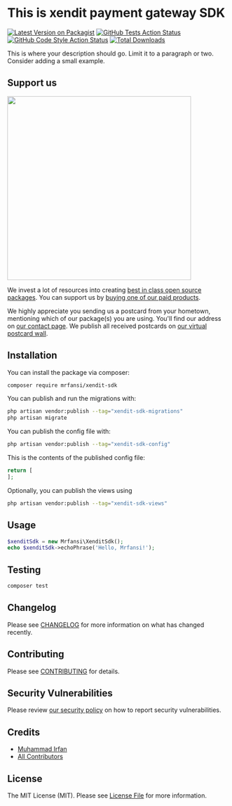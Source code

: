 # This is xendit payment gateway SDK

[![Latest Version on Packagist](https://img.shields.io/packagist/v/mrfansi/xendit-sdk.svg?style=flat-square)](https://packagist.org/packages/mrfansi/xendit-sdk)
[![GitHub Tests Action Status](https://img.shields.io/github/actions/workflow/status/mrfansi/xendit-sdk/run-tests.yml?branch=main&label=tests&style=flat-square)](https://github.com/mrfansi/xendit-sdk/actions?query=workflow%3Arun-tests+branch%3Amain)
[![GitHub Code Style Action Status](https://img.shields.io/github/actions/workflow/status/mrfansi/xendit-sdk/fix-php-code-style-issues.yml?branch=main&label=code%20style&style=flat-square)](https://github.com/mrfansi/xendit-sdk/actions?query=workflow%3A"Fix+PHP+code+style+issues"+branch%3Amain)
[![Total Downloads](https://img.shields.io/packagist/dt/mrfansi/xendit-sdk.svg?style=flat-square)](https://packagist.org/packages/mrfansi/xendit-sdk)

This is where your description should go. Limit it to a paragraph or two. Consider adding a small example.

## Support us

[<img src="https://github-ads.s3.eu-central-1.amazonaws.com/xendit-sdk.jpg?t=1" width="419px" />](https://spatie.be/github-ad-click/xendit-sdk)

We invest a lot of resources into creating [best in class open source packages](https://spatie.be/open-source). You can support us by [buying one of our paid products](https://spatie.be/open-source/support-us).

We highly appreciate you sending us a postcard from your hometown, mentioning which of our package(s) you are using. You'll find our address on [our contact page](https://spatie.be/about-us). We publish all received postcards on [our virtual postcard wall](https://spatie.be/open-source/postcards).

## Installation

You can install the package via composer:

```bash
composer require mrfansi/xendit-sdk
```

You can publish and run the migrations with:

```bash
php artisan vendor:publish --tag="xendit-sdk-migrations"
php artisan migrate
```

You can publish the config file with:

```bash
php artisan vendor:publish --tag="xendit-sdk-config"
```

This is the contents of the published config file:

```php
return [
];
```

Optionally, you can publish the views using

```bash
php artisan vendor:publish --tag="xendit-sdk-views"
```

## Usage

```php
$xenditSdk = new Mrfansi\XenditSdk();
echo $xenditSdk->echoPhrase('Hello, Mrfansi!');
```

## Testing

```bash
composer test
```

## Changelog

Please see [CHANGELOG](CHANGELOG.md) for more information on what has changed recently.

## Contributing

Please see [CONTRIBUTING](CONTRIBUTING.md) for details.

## Security Vulnerabilities

Please review [our security policy](../../security/policy) on how to report security vulnerabilities.

## Credits

- [Muhammad Irfan](https://github.com/mrfansi)
- [All Contributors](../../contributors)

## License

The MIT License (MIT). Please see [License File](LICENSE.md) for more information.
